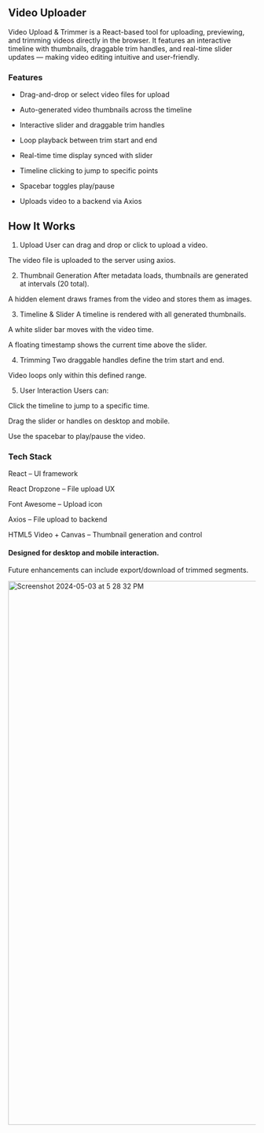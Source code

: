 ## Video Uploader

Video Upload & Trimmer is a React-based tool for uploading, previewing, and trimming videos directly in the browser. It features an interactive timeline with thumbnails, draggable trim handles, and real-time slider updates — making video editing intuitive and user-friendly.

### Features
- Drag-and-drop or select video files for upload

- Auto-generated video thumbnails across the timeline

- Interactive slider and draggable trim handles

- Loop playback between trim start and end

- Real-time time display synced with slider

- Timeline clicking to jump to specific points

-  Spacebar toggles play/pause

-  Uploads video to a backend via Axios

## How It Works
1. Upload
User can drag and drop or click to upload a video.

The video file is uploaded to the server using axios.

2. Thumbnail Generation
After metadata loads, thumbnails are generated at intervals (20 total).

A hidden <canvas> element draws frames from the video and stores them as images.

3. Timeline & Slider
A timeline is rendered with all generated thumbnails.

A white slider bar moves with the video time.

A floating timestamp shows the current time above the slider.

4. Trimming
Two draggable handles define the trim start and end.

Video loops only within this defined range.

5. User Interaction
Users can:

Click the timeline to jump to a specific time.

Drag the slider or handles on desktop and mobile.

Use the spacebar to play/pause the video.

### Tech Stack
React – UI framework

React Dropzone – File upload UX

Font Awesome – Upload icon

Axios – File upload to backend

HTML5 Video + Canvas – Thumbnail generation and control


#### Designed for desktop and mobile interaction.

Future enhancements can include export/download of trimmed segments.

<img width="1106" alt="Screenshot 2024-05-03 at 5 28 32 PM" src="https://github.com/lcniell123/VideoUploader/assets/14323809/91865775-8b43-45f2-b61a-695d232ff655">


